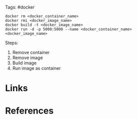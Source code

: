 Tags: #docker 

```
docker rm <docker_container_name>
docker rmi <docker_image_name>
docker build -t <docker_image_name>
docker run -d -p 5000:5000 --name <docker_container_name> <docker_image_name>
```

Steps:
1. Remove container
2. Remove image
3. Build image
4. Run image as container

# Links

# References